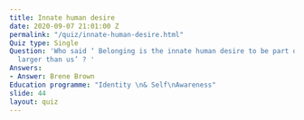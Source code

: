 ```yaml
---
title: Innate human desire
date: 2020-09-07 21:01:00 Z
permalink: "/quiz/innate-human-desire.html"
Quiz type: Single
Question: 'Who said ‘ Belonging is the innate human desire to be part of something
  larger than us’ ? '
Answers:
- Answer: Brene Brown
Education programme: "Identity \n& Self\nAwareness"
slide: 44
layout: quiz
---
```


